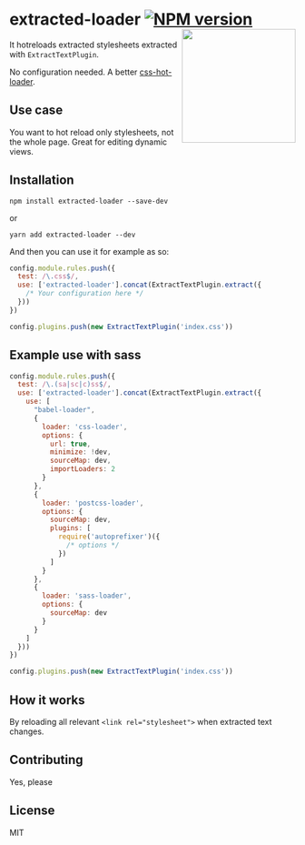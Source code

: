 # extracted-loader [![NPM version][npm-image]][npm-url] <img align="right" width="200" src="https://i.imgur.com/hBxPotS.png">

[npm-image]: http://img.shields.io/npm/v/extracted-loader.svg?style=flat-square
[npm-url]: http://npmjs.org/package/extracted-loader

It hotreloads extracted stylesheets extracted with `ExtractTextPlugin`.

No configuration needed. A better [css-hot-loader](https://github.com/shepherdwind/css-hot-loader).

## Use case

You want to hot reload only stylesheets, not the whole page. Great for editing dynamic views.

## Installation

```
npm install extracted-loader --save-dev
```

or

```
yarn add extracted-loader --dev 
```

And then you can use it for example as so:

```js
config.module.rules.push({
  test: /\.css$/,
  use: ['extracted-loader'].concat(ExtractTextPlugin.extract({
    /* Your configuration here */
  }))
})

config.plugins.push(new ExtractTextPlugin('index.css'))
```


## Example use with sass

```js
config.module.rules.push({
  test: /\.(sa|sc|c)ss$/,
  use: ['extracted-loader'].concat(ExtractTextPlugin.extract({
    use: [
      "babel-loader",
      {
        loader: 'css-loader',
        options: {
          url: true,
          minimize: !dev,
          sourceMap: dev,
          importLoaders: 2
        }
      },
      {
        loader: 'postcss-loader',
        options: {
          sourceMap: dev,
          plugins: [
            require('autoprefixer')({
              /* options */
            })
          ]
        }
      },
      {
        loader: 'sass-loader',
        options: {
          sourceMap: dev
        }
      }
    ]
  }))
})

config.plugins.push(new ExtractTextPlugin('index.css'))
```

## How it works

By reloading all relevant `<link rel="stylesheet">` when extracted text changes.

## Contributing

Yes, please

## License

MIT
